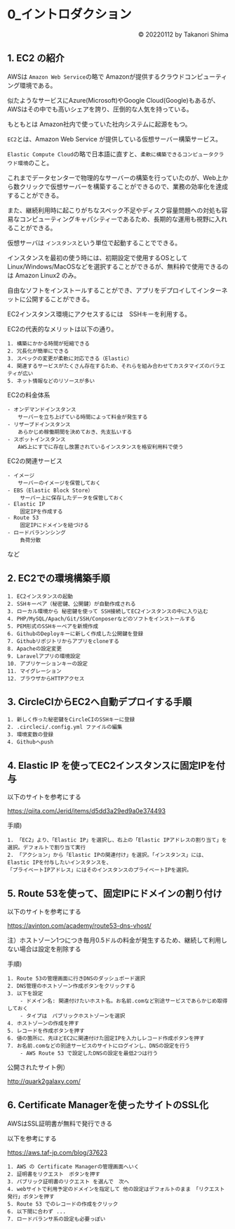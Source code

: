 # 0_イントロダクション

<p style='text-align: right;'> &copy; 20220112 by Takanori Shima </p>

## 1. EC2 の紹介

AWSは `Amazon Web Service`の略で Amazonが提供するクラウドコンピューティング環境である。

似たようなサービスにAzure(Microsoft)やGoogle Cloud(Google)もあるが、AWSはその中でも高いシェアを誇り、圧倒的な人気を持っている。

もともとは Amazon社内で使っていた社内システムに起源をもつ。

`EC2`とは、Amazon Web Service が提供している仮想サーバー構築サービス。

`Elastic Compute Cloud`の略で日本語に直すと、`柔軟に構築できるコンピュータクラウド環境`のこと。

これまでデータセンターで物理的なサーバーの構築を行っていたのが、Web上から数クリックで仮想サーバーを構築することができるので、業務の効率化を達成することができる。

また、継続利用時に起こりがちなスペック不足やディスク容量問題への対処も容易なコンピューティングキャパシティーであるため、長期的な運用も視野に入れることができる。

仮想サーバは `インスタンス`という単位で起動することでできる。 

インスタンスを最初の使う時には、初期設定で使用するOSとして Linux/Windows/MacOSなどを選択することができるが、無料枠で使用できるのは Amazon Linux2 のみ。

自由なソフトをインストールすることができ、アプリをデプロイしてインターネットに公開することができる。

EC2インスタンス環境にアクセスするには　SSHキーを利用する。

EC2の代表的なメリットは以下の通り。

```
1. 構築にかかる時間が短縮できる
2. 冗長化が簡単にできる
3. スペックの変更が柔軟に対応できる（Elastic）
4. 関連するサービスがたくさん存在するため、それらを組み合わせてカスタマイズのバラエティが広い
5. ネット情報などのリソースが多い
```

EC2の料金体系
```
- オンデマンドインスタンス
　　サーバーを立ち上げている時間によって料金が発生する
- リザーブドインスタンス
　　あらかじめ稼働期間を決めておき、先支払いする
- スポットインスタンス
　　AWS上にすでに存在し放置されているインスタンスを格安利用料で使う
```

EC2の関連サービス
```
- イメージ
　　サーバーのイメージを保管しておく
- EBS（Elastic Block Store）
    サーバー上に保存したデータを保管しておく
- Elastic IP
    固定IPを作成する
- Route 53
    固定IPにドメインを紐づける
- ロードバランンシング
    負荷分散
```
など

## 2. EC2での環境構築手順

```
1. EC2インスタンスの起動
2. SSHキーペア（秘密鍵、公開鍵）が自動作成される
3. ローカル環境から 秘密鍵を使って SSH接続してEC2インスタンスの中に入り込む
4. PHP/MySQL/Apach/Git/SSH/Conposerなどのソフトをインストールする
5. PEM形式のSSHキーペアを新規作成
6. GithubのDeployキーに新しく作成した公開鍵を登録
7. Githubリポジトリからアプリをcloneする
8. Apacheの設定変更
9. Laravelアプリの環境設定
10. アプリケーションキーの設定
11. マイグレーション
12. ブラウザからHTTPアクセス
```

## 3. CircleCIからEC2へ自動デプロイする手順
```
1. 新しく作った秘密鍵をCircleCIのSSHキーに登録
2. .circleci/.config.yml ファイルの編集
3. 環境変数の登録
4. Githubへpush
```

## 4. Elastic IP を使ってEC2インスタンスに固定IPを付与

以下のサイトを参考にする

https://qiita.com/Jerid/items/d5dd3a29ed9a0e374493

手順)
```
1. 「EC2」より、「Elastic IP」を選択し、右上の「Elastic IPアドレスの割り当て」を選択。デフォルトで割り当て実行
2. 「アクション」から「Elastic IPの関連付け」を選択。「インスタンス」には、Elastic IPを付与したいインスタンスを、
「プライベートIPアドレス」にはそのインスタンスのプライベートIPを選択。
```

## 5. Route 53を使って、固定IPにドメインの割り付け

以下のサイトを参考にする

https://avinton.com/academy/route53-dns-vhost/

注）ホストゾーン1つにつき毎月0.5ドルの料金が発生するため、継続して利用しない場合は設定を削除する

手順)
```
1. Route 53の管理画面に行きDNSのダッシュボード選択
2. DNS管理のホストゾーン作成ボタンをクリックする
3. 以下を設定
    - ドメイン名: 関連付けたいホスト名。お名前.comなど別途サービスであらかじめ取得しておく
    - タイプは　パブリックホストゾーンを選択
4. ホストゾーンの作成を押す
5. レコードを作成ボタンを押す
6. 値の箇所に、先ほどEC2に関連付けた固定IPを入力しレコード作成ボタンを押す
7. お名前.comなどの別途サービスのサイトにログインし、DNSの設定を行う
    - AWS Route 53 で設定したDNSの設定を最低2つは行う
```

公開されたサイト例）

http://quark2galaxy.com/

## 6. Certificate Managerを使ったサイトのSSL化

AWSはSSL証明書が無料で発行できる

以下を参考にする

https://aws.taf-jp.com/blog/37623

```
1. AWS の Certificate Managerの管理画面へいく
2. 証明書をリクエスト　ボタンを押す
3. パブリック証明書のリクエスト を選んで　次へ
4. webサイトで利用予定のドメインを指定して 他の設定はデフォルトのまま　「リクエスト発行」ボタンを押す
5. Route 53 でのレコードの作成をクリック
6. 以下間に合わず ... 
7. ロードバランサ系の設定も必要っぽい
```
